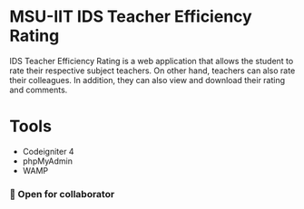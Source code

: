 # MSU-IIT IDS Teacher Efficiency Rating

IDS Teacher Efficiency Rating is a web application that allows the student to rate their respective subject teachers.
On other hand, teachers can also rate their colleagues. In addition, they can also view and download their rating and comments.

# Tools
  - Codeigniter 4
  - phpMyAdmin
  - WAMP


### 🤝 Open for collaborator 

